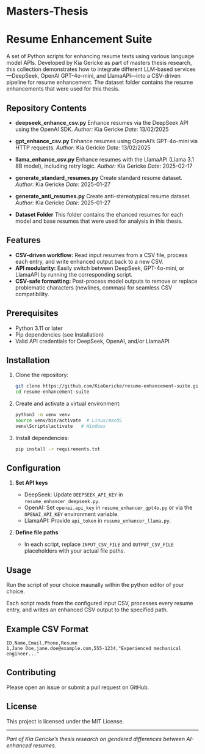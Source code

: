 # Masters-Thesis

# Resume Enhancement Suite

A set of Python scripts for enhancing resume texts using various language model APIs. Developed by Kia Gericke as part of masters thesis research, this collection demonstrates how to integrate different LLM-based services—DeepSeek, OpenAI GPT-4o-mini, and LlamaAPI—into a CSV-driven pipeline for resume enhancement. The dataset folder contains the resume enhancements that were used for this thesis.

## Repository Contents

* **deepseek\_enhance\_csv.py**
  Enhance resumes via the DeepSeek API using the OpenAI SDK.
  *Author:* Kia Gericke
  *Date:* 13/02/2025

* **gpt\_enhance\_csv.py**
  Enhance resumes using OpenAI’s GPT-4o-mini via HTTP requests.
  *Author:* Kia Gericke
  *Date:* 13/02/2025

* **llama\_enhance\_csv.py**
  Enhance resumes with the LlamaAPI (Llama 3.1 8B model), including retry logic.
  *Author:* Kia Gericke
  *Date:* 2025-02-17

* **generate\_standard\_resumes.py**
  Create standard resume dataset.
  *Author:* Kia Gericke
  *Date:* 2025-01-27

* **generate\_anti\_resumes.py**
  Create anti-stereotypical resume dataset.
  *Author:* Kia Gericke
  *Date:* 2025-01-27
  
* **Dataset Folder**
  This folder contains the ehanced resumes for each model and base resumes that were used for analysis in this thesis.  

## Features

* **CSV-driven workflow:**  Read input resumes from a CSV file, process each entry, and write enhanced output back to a new CSV.
* **API modularity:**  Easily switch between DeepSeek, GPT-4o-mini, or LlamaAPI by running the corresponding script.
* **CSV-safe formatting:**  Post-process model outputs to remove or replace problematic characters (newlines, commas) for seamless CSV compatibility.

## Prerequisites

* Python 3.11 or later
* Pip dependencies (see Installation)
* Valid API credentials for DeepSeek, OpenAI, and/or LlamaAPI

## Installation

1. Clone the repository:

   ```bash
   git clone https://github.com/KiaGericke/resume-enhancement-suite.git
   cd resume-enhancement-suite
   ```
2. Create and activate a virtual environment:

   ```bash
   python3 -m venv venv
   source venv/bin/activate  # Linux/macOS
   venv\Scripts\activate   # Windows
   ```
3. Install dependencies:

   ```bash
   pip install -r requirements.txt
   ```

## Configuration

1. **Set API keys**

   * DeepSeek: Update `DEEPSEEK_API_KEY` in `resume_enhancer_deepseek.py`.
   * OpenAI: Set `openai.api_key` in `resume_enhancer_gpt4o.py` or via the `OPENAI_API_KEY` environment variable.
   * LlamaAPI: Provide `api_token` in `resume_enhancer_llama.py`.

2. **Define file paths**

   * In each script, replace `INPUT_CSV_FILE` and `OUTPUT_CSV_FILE` placeholders with your actual file paths.

## Usage

Run the script of your choice maunally within the python editor of your choice.

Each script reads from the configured input CSV, processes every resume entry, and writes an enhanced CSV output to the specified path.

## Example CSV Format

```csv
ID,Name,Email,Phone,Resume
1,Jane Doe,jane.doe@example.com,555-1234,"Experienced mechanical engineer..."
```

## Contributing

Please open an issue or submit a pull request on GitHub.

## License

This project is licensed under the MIT License.

---

*Part of Kia Gericke’s thesis research on gendered differences between AI-enhanced resumes.*
